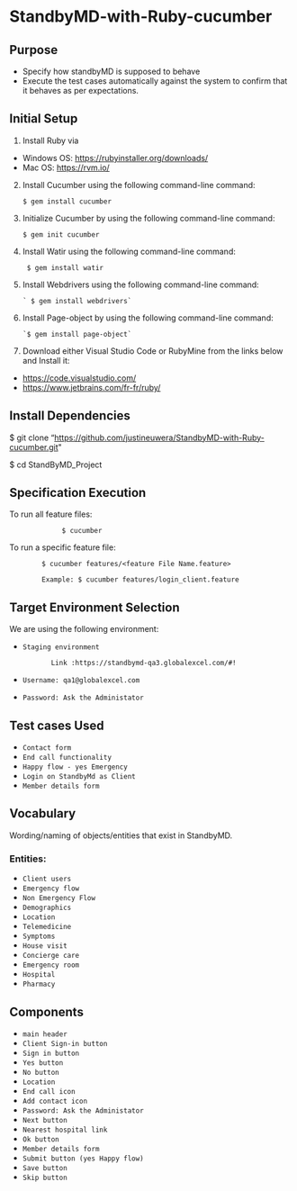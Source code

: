 # StandbyMD-with-Ruby-cucumber

## Purpose

- Specify how standbyMD is supposed to behave
- Execute the test cases automatically  against the system to confirm that it behaves as per expectations.

## Initial Setup

1. Install Ruby via

- Windows OS: https://rubyinstaller.org/downloads/
- Mac OS: https://rvm.io/
2. Install Cucumber using the following command-line command:

       $ gem install cucumber
 
3. Initialize Cucumber by using the following command-line command:

       $ gem init cucumber
       
4. Install Watir using the following command-line command:

        $ gem install watir 
5. Install Webdrivers using the following command-line command:

       ` $ gem install webdrivers`
6. Install Page-object by using the following command-line command:

       `$ gem install page-object`
7. Download either Visual Studio Code or RubyMine from the links below
and Install it:
- https://code.visualstudio.com/
- https://www.jetbrains.com/fr-fr/ruby/

## Install Dependencies

$ git clone “https://github.com/justineuwera/StandbyMD-with-Ruby-cucumber.git" 

$ cd StandByMD_Project 

## Specification Execution

To run all feature files:

                 $ cucumber  

To run a specific feature file:

            $ cucumber features/<feature File Name.feature>
            
            Example: $ cucumber features/login_client.feature

## Target Environment Selection

We are using the following environment:

* `Staging environment`

             Link :https://standbymd-qa3.globalexcel.com/#!
             
* `Username: qa1@globalexcel.com`
* `Password: Ask the Administator `

## Test cases Used

* `Contact form`
* `End call functionality`
* `Happy flow - yes Emergency`
* `Login on StandbyMd as Client`
* `Member details form `

## Vocabulary

Wording/naming of objects/entities that exist in StandbyMD.

### Entities:

* `Client users`
* `Emergency flow`
* `Non Emergency Flow`
* `Demographics`
* `Location `
* `Telemedicine `
* `Symptoms`
* `House visit `
* `Concierge care`
* `Emergency room`
* `Hospital`
* `Pharmacy `
 
## Components

* `main header`
* `Client Sign-in button `
* `Sign in button`
* `Yes button `
* `No button`
* `Location `
* `End call icon`
* `Add contact icon `
* `Password: Ask the Administator `
* `Next button `
* `Nearest hospital link`
* `Ok button `
* `Member details form`
* `Submit button (yes Happy flow) `
* `Save button `
* `Skip button `
